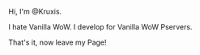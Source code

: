 Hi, I'm @Kruxis.

I hate Vanilla WoW.
I develop for Vanilla WoW Pservers.

That's it, now leave my Page!
